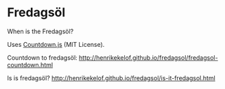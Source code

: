 Fredagsöl
=========

When is the Fredagsöl?

Uses [Countdown.js](http://countdownjs.org/) (MIT License).

Countdown to fredagsöl:
http://henrikekelof.github.io/fredagsol/fredagsol-countdown.html

Is is fredagsöl?
http://henrikekelof.github.io/fredagsol/is-it-fredagsol.html
